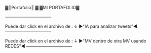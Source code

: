 ▓║Portafolio║ ▓
▓MI PORTAFOLIO▓

───────────────

Puede dar click en el archivo de :
           ↓
►"IA para analizar tweets"◄.
───────────────


Puede dar click en el archivo de :
               ↓
►"MV dentro de otra MV usando REDES"◄
───────────────
